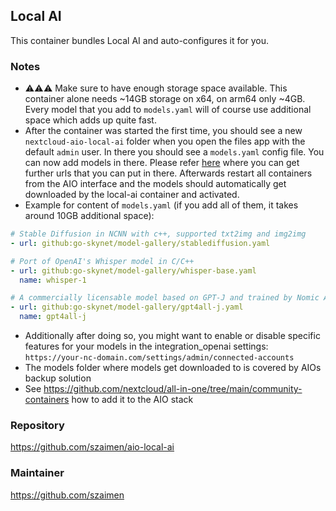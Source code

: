 ## Local AI
This container bundles Local AI and auto-configures it for you.

### Notes
- ⚠️⚠️⚠️ Make sure to have enough storage space available. This container alone needs ~14GB storage on x64, on arm64 only ~4GB. Every model that you add to `models.yaml` will of course use additional space which adds up quite fast.
- After the container was started the first time, you should see a new `nextcloud-aio-local-ai` folder when you open the files app with the default `admin` user. In there you should see a `models.yaml` config file. You can now add models in there. Please refer [here](https://github.com/go-skynet/model-gallery/blob/main/index.yaml) where you can get further urls that you can put in there. Afterwards restart all containers from the AIO interface and the models should automatically get downloaded by the local-ai container and activated.
- Example for content of `models.yaml` (if you add all of them, it takes around 10GB additional space):
```yaml
# Stable Diffusion in NCNN with c++, supported txt2img and img2img 
- url: github:go-skynet/model-gallery/stablediffusion.yaml

# Port of OpenAI's Whisper model in C/C++ 
- url: github:go-skynet/model-gallery/whisper-base.yaml
  name: whisper-1

# A commercially licensable model based on GPT-J and trained by Nomic AI on the v0 GPT4All dataset.
- url: github:go-skynet/model-gallery/gpt4all-j.yaml
  name: gpt4all-j
```
-  Additionally after doing so, you might want to enable or disable specific features for your models in the integration_openai settings: `https://your-nc-domain.com/settings/admin/connected-accounts`
- The models folder where models get downloaded to is covered by AIOs backup solution
- See https://github.com/nextcloud/all-in-one/tree/main/community-containers how to add it to the AIO stack

### Repository
https://github.com/szaimen/aio-local-ai

### Maintainer
https://github.com/szaimen
